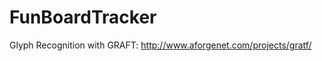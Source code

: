 FunBoardTracker
===============
Glyph Recognition with GRAFT: http://www.aforgenet.com/projects/gratf/
